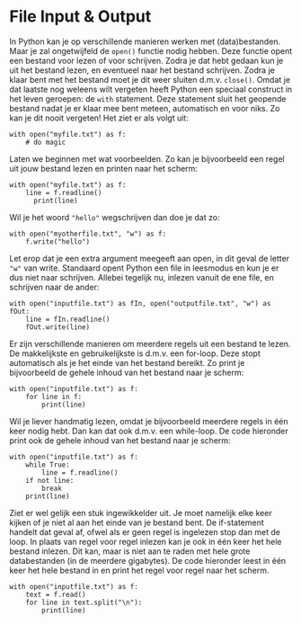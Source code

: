 # File Input & Output
In Python kan je op verschillende manieren werken met (data)bestanden. Maar je zal ongetwijfeld de `open()` functie nodig hebben. Deze functie opent een bestand voor lezen of voor schrijven. Zodra je dat hebt gedaan kun je uit het bestand lezen, en eventueel naar het bestand schrijven. Zodra je klaar bent met het bestand moet je dit weer sluiten d.m.v. `close()`. Omdat je dat laatste nog weleens wilt vergeten heeft Python een speciaal construct in het leven geroepen: de `with` statement. Deze statement sluit het geopende bestand nadat je er klaar mee bent meteen, automatisch en voor niks. Zo kan je dit nooit vergeten! Het ziet er als volgt uit:

    with open("myfile.txt") as f:
        # do magic

Laten we beginnen met wat voorbeelden. Zo kan je bijvoorbeeld een regel uit jouw bestand lezen en printen naar het scherm:

    with open("myfile.txt") as f:
        line = f.readline()
          print(line)

Wil je het woord `"hello"` wegschrijven dan doe je dat zo:

    with open("myotherfile.txt", "w") as f:
        f.write("hello")

Let erop dat je een extra argument meegeeft aan open, in dit geval de letter `"w"` van write. Standaard opent Python een file in leesmodus en kun je er dus niet naar schrijven. Allebei tegelijk nu, inlezen vanuit de ene file, en schrijven naar de ander:

    with open("inputfile.txt") as fIn, open("outputfile.txt", "w") as fOut:
        line = fIn.readline()
        fOut.write(line)

Er zijn verschillende manieren om meerdere regels uit een bestand te lezen. De makkelijkste en gebruikelijkste is d.m.v. een for-loop. Deze stopt automatisch als je het einde van het bestand bereikt. Zo print je bijvoorbeeld de gehele inhoud van het bestand naar je scherm:

    with open("inputfile.txt") as f:
        for line in f:
            print(line)

Wil je liever handmatig lezen, omdat je bijvoorbeeld meerdere regels in één keer nodig hebt. Dan kan dat ook d.m.v. een while-loop. De code hieronder print ook de gehele inhoud van het bestand naar je scherm:

    with open("inputfile.txt") as f:
        while True:
            line = f.readline()
        if not line:
            break
        print(line)

Ziet er wel gelijk een stuk ingewikkelder uit. Je moet namelijk elke keer kijken of je niet al aan het einde van je bestand bent. De if-statement handelt dat geval af, ofwel als er geen regel is ingelezen stop dan met de loop. In plaats van regel voor regel inlezen kan je ook in één keer het hele bestand inlezen. Dit kan, maar is niet aan te raden met hele grote databestanden (in de meerdere gigabytes). De code hieronder leest in één keer het hele bestand in en print het regel voor regel naar het scherm.

    with open("inputfile.txt") as f:
        text = f.read()
        for line in text.split("\n"):
            print(line)
